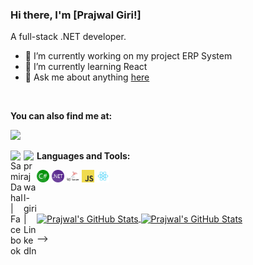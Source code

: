 ### Hi there, I'm [Prajwal Giri!]

A full-stack .NET developer.

- 🔭 I’m currently working on my project ERP System
- 🌱 I’m currently learning React
- 💬 Ask me about anything [here](https://github.com/prajwal-giri)

<br/>

**You can also find me at:**

[![](https://vistr.dev/badge?repo=elfocrash.elfocrash&corners=round&color=fa8072&leftcolor=87CEEB)](https://github.com/Elfocrash/vistr.dev)

<a href="https://www.facebook.com/profile.php?id=100075567614306">
<img align="left" alt="Samir Dahal | Facebook" width="21px" src="https://static.xx.fbcdn.net/rsrc.php/yD/r/d4ZIVX-5C-b.ico" />
</a>
<a href="https://www.linkedin.com/in/prajwal-giri-866632229/">
<img align="left" alt="prajwal-giri | LinkedIn" width="21px" src="https://static-exp1.licdn.com/sc/h/al2o9zrvru7aqj8e1x2rzsrca" />
</a>


**Languages and Tools:**

<code><img height="20" src="https://raw.githubusercontent.com/github/explore/80688e429a7d4ef2fca1e82350fe8e3517d3494d/topics/csharp/csharp.png"></code>
<code><img height="20" src="https://raw.githubusercontent.com/github/explore/93d8a67084f94b2a444e510199a6e7622e5b09a3/topics/dotnet/dotnet.png"></code>
<code><img height="20" src="https://raw.githubusercontent.com/github/explore/96943574ba0c0340ba6ea1e6f768e9abe43e34e1/topics/sql-server/sql-server.png"></code>
<code><img height="20" src="https://raw.githubusercontent.com/github/explore/80688e429a7d4ef2fca1e82350fe8e3517d3494d/topics/javascript/javascript.png"></code>
<code><img height="20" src="https://raw.githubusercontent.com/github/explore/80688e429a7d4ef2fca1e82350fe8e3517d3494d/topics/react/react.png"></code>

<!-- <code><img height="20" src="https://raw.githubusercontent.com/github/explore/80688e429a7d4ef2fca1e82350fe8e3517d3494d/topics/typescript/typescript.png"></code> -->

<!-- <code><img height="20" src="https://raw.githubusercontent.com/github/explore/5c058a388828bb5fde0bcafd4bc867b5bb3f26f3/topics/graphql/graphql.png"></code> -->

<br/>

<p >

<a href="https://github.com/prajwal-giri">
  <img align="center" src="https://github-readme-stats.vercel.app/api?username=prajwal-giri&show_icons=true&include_all_commits=true&hide=contribs&count_private=true&line_height=32" alt="Prajwal's GitHub Stats" />
</a>

<a href="https://github.com/prajwal-giri">
  <img align="center" src="https://github-readme-stats.vercel.app/api/top-langs/?username=prajwal-giri&show_icons=true&langs_count=3&layout=default&hide_border=false" alt="Prajwal's GitHub Stats"/>
</a>

</p>
-->

